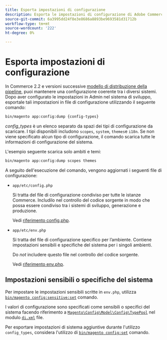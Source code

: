 ```yaml
---
title: Esporta impostazioni di configurazione
description: Esporta le impostazioni di configurazione di Adobe Commerce in file di configurazione, noti anche come dump di configurazione.
source-git-commit: 6a3995dd24f8e3e8686a8893be9693581d31712b
workflow-type: tm+mt
source-wordcount: '222'
ht-degree: 0%

---
```



# Esporta impostazioni di configurazione

In Commerce 2.2 e versioni successive [modello di distribuzione della pipeline](../deployment/technical-details.md), puoi mantenere una configurazione coerente tra i diversi sistemi. Dopo aver configurato le impostazioni in Admin nel sistema di sviluppo, esportale tali impostazioni in file di configurazione utilizzando il seguente comando:

```bash
bin/magento app:config:dump {config-types}
```

_config_types_ è un elenco separato da spazi dei tipi di configurazione da scaricare. I tipi disponibili includono `scopes`, `system`, `themes`e `i18n`. Se non viene specificato alcun tipo di configurazione, il comando scarica tutte le informazioni di configurazione del sistema.

L&#39;esempio seguente scarica solo ambiti e temi:

```bash
bin/magento app:config:dump scopes themes
```

A seguito dell&#39;esecuzione del comando, vengono aggiornati i seguenti file di configurazione:

- `app/etc/config.php`

   Si tratta del file di configurazione condiviso per tutte le istanze Commerce.
Includilo nel controllo del codice sorgente in modo che possa essere condiviso tra i sistemi di sviluppo, generazione e produzione.

   Vedi [riferimento config.php](../reference/config-reference-configphp.md).

- `app/etc/env.php`

   Si tratta del file di configurazione specifico per l’ambiente.
Contiene impostazioni sensibili e specifiche del sistema per i singoli ambienti.

   Do _not_ includere questo file nel controllo del codice sorgente.

   Vedi [riferimento env.php](../reference/config-reference-envphp.md).

## Impostazioni sensibili o specifiche del sistema

Per impostare le impostazioni sensibili scritte in `env.php`, utilizza [`bin/magento config:sensitive:set`](set-configuration-values.md#set-values) comando.

I valori di configurazione sono specificati come sensibili o specifici del sistema facendo riferimento a [`Magento\Config\Model\Config\TypePool`](https://github.com/magento/magento2/blob/2.4/app/code/Magento/Config/Model/Config/TypePool.php) nel modulo [`di.xml`](https://devdocs.magento.com/guides/v2.4/extension-dev-guide/configuration/sensitive-and-environment-settings.html#how-to-specify-values-as-sensitive-or-system-specific) file.

Per esportare impostazioni di sistema aggiuntive durante l&#39;utilizzo `config_types`, considera l&#39;utilizzo di [`bin/magento config:set`](set-configuration-values.md#set-values) comando.

